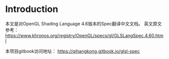 # Introduction
本文是对OpenGL Shading Language 4.6版本的Spec翻译中文文档。
英文原文参考：https://www.khronos.org/registry/OpenGL/specs/gl/GLSLangSpec.4.60.html

本项目gitbook访问地址：
https://qihangkong.gitbook.io/glsl-spec
